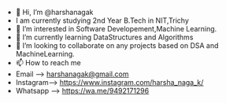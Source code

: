- 👋 Hi, I’m @harshanagak
- I am currently studying 2nd Year B.Tech in NIT,Trichy
- 👀 I’m interested in Software Developement,Machine Learning.
- 🌱 I’m currently learning DataStructures and Algorithms
- 💞️ I’m looking to collaborate on any projects based on DSA and MachineLearning.
- 📫 How to reach me 
- Email    --> harshanagak@gmail.com
- Instagram--> https://www.instagram.com/harsha_naga_k/
- Whatsapp --> https://wa.me/9492171296


